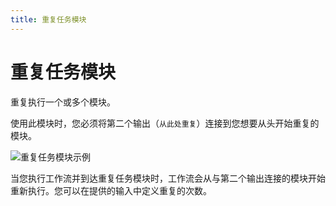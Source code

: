 ```yaml
---
title: 重复任务模块
---
```


# 重复任务模块

重复执行一个或多个模块。

使用此模块时，您必须将第二个输出（`从此处重复`）连接到您想要从头开始重复的模块。

![重复任务模块示例](https://res.cloudinary.com/chat-story/image/upload/v1642236750/automa/chrome_NLkqno9pxO_hbudur.png)

当您执行工作流并到达重复任务模块时，工作流会从与第二个输出连接的模块开始重新执行。您可以在提供的输入中定义重复的次数。